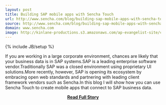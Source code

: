 ```yaml
---
layout: post
title: Building SAP mobile apps with Sencha Touch
url: http://www.sencha.com/blog/building-sap-mobile-apps-with-sencha-touch/#date:11:53
source: http://www.sencha.com/blog/building-sap-mobile-apps-with-sencha-touch/#date:11:53
domain: www.sencha.com
image: http://kinlane-productions.s3.amazonaws.com/ap-evangelist-site/curated/screenshots/9381_www_sencha_com.png
---
```

{% include JB/setup %}<p>If you are working in a large corporate environment, chances are likely that your business data is in SAP systems.SAP is a leading enterprise software vendor.Traditionally SAP was a closed environment using proprietary UI solutions.More recently, however, SAP is opening its ecosystem by embracing open web standards and partnering with leading client framework vendors such as Sencha.In this blog I will show how you can use Sencha Touch to create mobile apps that connect to SAP business data.</p>
<center><p><a href="http://www.sencha.com/blog/building-sap-mobile-apps-with-sencha-touch/#date:11:53" style='padding:25px; font-sze:18px; font-weight: bold;'>Read Full Story</a></p></center>
